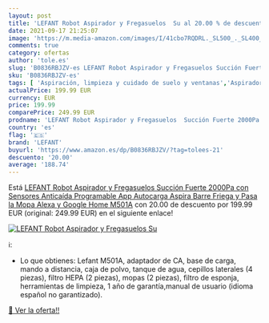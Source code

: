 ```yaml
---
layout: post
title: 'LEFANT Robot Aspirador y Fregasuelos  Su al 20.00 % de descuento'
date: 2021-09-17 21:25:07
image: 'https://m.media-amazon.com/images/I/41cbo7RQDRL._SL500_._SL400_.jpg'
comments: true
category: ofertas
author: 'tole.es'
slug: 'B0836RBJZV-es LEFANT Robot Aspirador y Fregasuelos Succión Fuerte 2000Pa...'
sku: 'B0836RBJZV-es'
tags: [ 'Aspiración, limpieza y cuidado de suelo y ventanas','Aspiradoras','Hogar y cocina','Robots aspiradores','alexa','google','home','lefant', ]
actualPrice: 199.99 EUR
currency: EUR
price: 199.99
comparePrice: 249.99 EUR
prodname: 'LEFANT Robot Aspirador y Fregasuelos  Succión Fuerte 2000Pa con Sensores Anticaída  Programable App  Autocarga  Aspira  Barre  Friega y Pasa la Mopa  Alexa y Google Home M501A'
country: 'es'
flag: '🇪🇸'
brand: 'LEFANT'
buyurl: 'https://www.amazon.es/dp/B0836RBJZV/?tag=tolees-21'
descuento: '20.00'
average: '188.74'
---
```


Está [LEFANT Robot Aspirador y Fregasuelos  Succión Fuerte 2000Pa con Sensores Anticaída  Programable App  Autocarga  Aspira  Barre  Friega y Pasa la Mopa  Alexa y Google Home M501A](https://www.amazon.es/dp/B0836RBJZV/?tag=tolees-21) con 20.00 de descuento por 199.99 EUR (original: 249.99 EUR) en el siguiente enlace!

[![LEFANT Robot Aspirador y Fregasuelos  Su](https://m.media-amazon.com/images/I/41cbo7RQDRL._SL500_._SL400_.jpg)](https://www.amazon.es/dp/B0836RBJZV/?tag=tolees-21)

ℹ️:

- Lo que obtienes: Lefant M501A, adaptador de CA, base de carga, mando a distancia, caja de polvo, tanque de agua, cepillos laterales (4 piezas), filtro HEPA (2 piezas), mopas (2 piezas), filtro de esponja, herramientas de limpieza, 1 año de garantía,manual de usuario (idioma español no garantizado).

[🛒 Ver la oferta!!](https://www.amazon.es/dp/B0836RBJZV/?tag=tolees-21)
